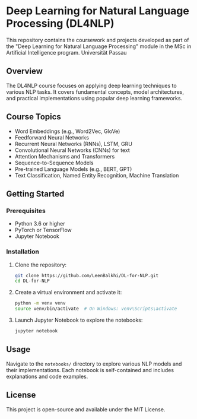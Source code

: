 # Deep Learning for Natural Language Processing (DL4NLP)

This repository contains the coursework and projects developed as part of the "Deep Learning for Natural Language Processing" module in the MSc in Artificial Intelligence program. Universität Passau

## Overview

The DL4NLP course focuses on applying deep learning techniques to various NLP tasks. It covers fundamental concepts, model architectures, and practical implementations using popular deep learning frameworks.

## Course Topics

* Word Embeddings (e.g., Word2Vec, GloVe)
* Feedforward Neural Networks
* Recurrent Neural Networks (RNNs), LSTM, GRU
* Convolutional Neural Networks (CNNs) for text
* Attention Mechanisms and Transformers
* Sequence-to-Sequence Models
* Pre-trained Language Models (e.g., BERT, GPT)
* Text Classification, Named Entity Recognition, Machine Translation


## Getting Started

### Prerequisites

* Python 3.6 or higher
* PyTorch or TensorFlow
* Jupyter Notebook

### Installation

1. Clone the repository:

   ```bash
   git clone https://github.com/LeenBalkhi/DL-for-NLP.git
   cd DL-for-NLP
   ```

2. Create a virtual environment and activate it:

   ```bash
   python -m venv venv
   source venv/bin/activate  # On Windows: venv\Scripts\activate
   ```

4. Launch Jupyter Notebook to explore the notebooks:

   ```bash
   jupyter notebook
   ```

## Usage

Navigate to the `notebooks/` directory to explore various NLP models and their implementations. Each notebook is self-contained and includes explanations and code examples.


## License

This project is open-source and available under the MIT License.
